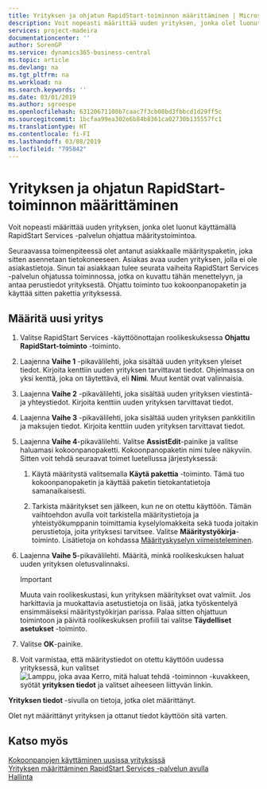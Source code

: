 ```yaml
---
title: Yrityksen ja ohjatun RapidStart-toiminnon määrittäminen | Microsoft Docs
description: Voit nopeasti määrittää uuden yrityksen, jonka olet luonut käyttämällä RapidStart Services -palvelun ohjattua määritystoimintoa.
services: project-madeira
documentationcenter: ''
author: SorenGP
ms.service: dynamics365-business-central
ms.topic: article
ms.devlang: na
ms.tgt_pltfrm: na
ms.workload: na
ms.search.keywords: ''
ms.date: 03/01/2019
ms.author: sgroespe
ms.openlocfilehash: 63120671100b7caac7f3cb08bd3fbbcd1d29ff5c
ms.sourcegitcommit: 1bcfaa99ea302e6b84b8361ca02730b135557fc1
ms.translationtype: HT
ms.contentlocale: fi-FI
ms.lasthandoff: 03/08/2019
ms.locfileid: "795842"
---
```

# <a name="configure-a-company-with-the-rapidstart-wizard"></a>Yrityksen ja ohjatun RapidStart-toiminnon määrittäminen
Voit nopeasti määrittää uuden yrityksen, jonka olet luonut käyttämällä RapidStart Services -palvelun ohjattua määritystoimintoa.

Seuraavassa toimenpiteessä olet antanut asiakkaalle määrityspaketin, joka sitten asennetaan tietokoneeseen. Asiakas avaa uuden yrityksen, jolla ei ole asiakastietoja. Sinun tai asiakkaan tulee seurata vaiheita RapidStart Services -palvelun ohjatussa toiminnossa, jotka on kuvattu tähän menettelyyn, ja antaa perustiedot yrityksestä. Ohjattu toiminto tuo kokoonpanopaketin ja käyttää sitten pakettia yrityksessä.  

## <a name="to-configure-a-new-company"></a>Määritä uusi yritys  
1. Valitse RapidStart Services -käyttöönottajan roolikeskuksessa **Ohjattu RapidStart-toiminto** -toiminto.  
2. Laajenna **Vaihe 1** -pikavälilehti, joka sisältää uuden yrityksen yleiset tiedot. Kirjoita kenttiin uuden yrityksen tarvittavat tiedot. Ohjelmassa on yksi kenttä, joka on täytettävä, eli **Nimi**. Muut kentät ovat valinnaisia.  
3. Laajenna **Vaihe 2** -pikavälilehti, joka sisältää uuden yrityksen viestintä- ja yhteystiedot. Kirjoita kenttiin uuden yrityksen tarvittavat tiedot.
4. Laajenna **Vaihe 3** -pikavälilehti, joka sisältää uuden yrityksen pankkitilin ja maksujen tiedot. Kirjoita kenttiin uuden yrityksen tarvittavat tiedot.  
5. Laajenna **Vaihe 4**-pikavälilehti. Valitse **AssistEdit**-painike ja valitse haluamasi kokoonpanopaketti. Kokoonpanopaketin nimi tulee näkyviin. Sitten voit tehdä seuraavat toimet luetellussa järjestyksessä:  

    1. Käytä määritystä valitsemalla **Käytä pakettia** -toiminto. Tämä tuo kokoonpanopaketin ja käyttää paketin tietokantatietoja samanaikaisesti.  

    2. Tarkista määritykset sen jälkeen, kun ne on otettu käyttöön. Tämän vaihtoehdon avulla voit tarkistella määritystietoja ja yhteistyökumppanin toimittamia kyselylomakkeita sekä tuoda joitakin perustietoja, joita yrityksesi tarvitsee. Valitse **Määritystyökirja**-toiminto. Lisätietoja on kohdassa [Määrityskyselyn viimeisteleminen](admin-gather-customer-setup-values.md#to-complete-the-configuration-questionnaire).  

6. Laajenna **Vaihe 5**-pikavälilehti. Määritä, minkä roolikeskuksen haluat uuden yrityksen oletusvalinnaksi.  

    > [!IMPORTANT]  
    >  Muuta vain roolikeskustasi, kun yrityksen määritykset ovat valmiit. Jos harkittavia ja muokattavia asetustietoja on lisää, jatka työskentelyä ensimmäiseksi määritystyökirjan parissa. Palaa sitten ohjattuun toimintoon ja päivitä roolikeskuksen profiili tai valitse **Täydelliset asetukset** -toiminto.

7. Valitse **OK**-painike.  
8. Voit varmistaa, että määritystiedot on otettu käyttöön uudessa yrityksessä, kun valitset ![Lamppu, joka avaa Kerro, mitä haluat tehdä -toiminnon](media/ui-search/search_small.png "Kerro, mitä haluat tehdä") -kuvakkeen, syötät **yrityksen tiedot** ja valitset aiheeseen liittyvän linkin.

**Yrityksen tiedot** -sivulla on tietoja, jotka olet määrittänyt.   

Olet nyt määrittänyt yrityksen ja ottanut tiedot käyttöön sitä varten.  

## <a name="see-also"></a>Katso myös  
[Kokoonpanojen käyttäminen uusissa yrityksissä](admin-apply-configuration-to-new-companies.md)  
[Yrityksen määrittäminen RapidStart Services -palvelun avulla](admin-set-up-a-company-with-rapidstart.md)  
[Hallinta](admin-setup-and-administration.md)
